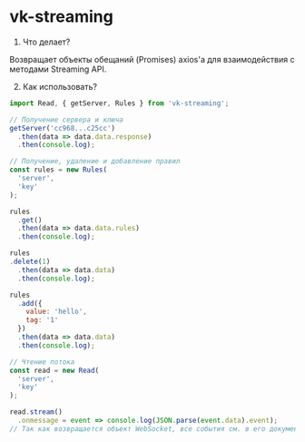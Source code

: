 # vk-streaming

1. Что делает?

Возвращает объекты обещаний (Promises) axios'а для взаимодействия с методами Streaming API.

2. Как использовать?

```javascript
import Read, { getServer, Rules } from 'vk-streaming';

// Получение сервера и ключа
getServer('cc968...c25cc')
  .then(data => data.data.response)
  .then(console.log);

// Получение, удаление и добавление правил
const rules = new Rules(
  'server',
  'key'
);

rules
  .get()
  .then(data => data.data.rules)
  .then(console.log);

rules
.delete(1) 
  .then(data => data.data)
  .then(console.log);

rules
  .add({
    value: 'hello',
    tag: '1'
  })
  .then(data => data.data)
  .then(console.log);

// Чтение потока
const read = new Read(
  'server',
  'key'
);

read.stream()
  .onmessage = event => console.log(JSON.parse(event.data).event);
// Так как возвращается объект WebSocket, все события см. в его документации
 ```

